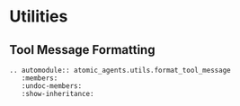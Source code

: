 # Utilities

## Tool Message Formatting

```{eval-rst}
.. automodule:: atomic_agents.utils.format_tool_message
   :members:
   :undoc-members:
   :show-inheritance:
```

